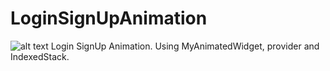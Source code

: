 # LoginSignUpAnimation
![alt text](https://raw.githubusercontent.com/emadhbasri/speedcodeFlutter/master/lib/LoginSignUpAnimation/LoginSignUpAnimation.gif)
Login SignUp Animation.
Using MyAnimatedWidget, provider and IndexedStack.